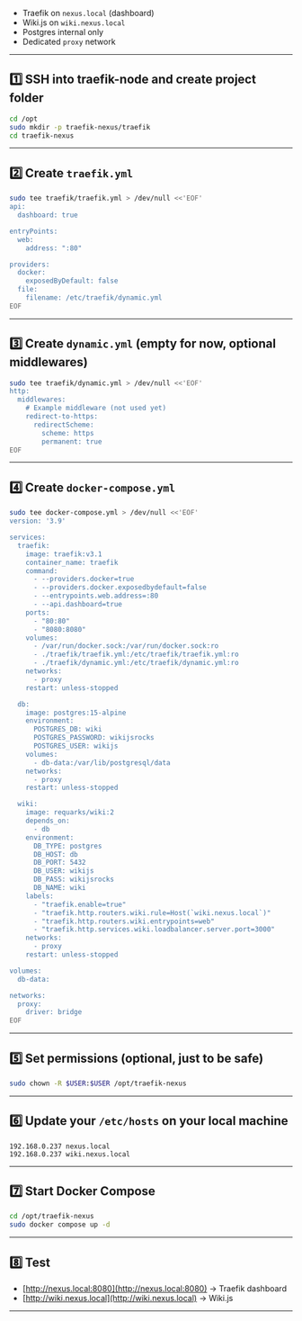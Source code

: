 * Traefik on `nexus.local` (dashboard)
* Wiki.js on `wiki.nexus.local`
* Postgres internal only
* Dedicated `proxy` network

---

## 1️⃣ SSH into traefik-node and create project folder

```bash
cd /opt
sudo mkdir -p traefik-nexus/traefik
cd traefik-nexus
```

---

## 2️⃣ Create `traefik.yml`

```bash
sudo tee traefik/traefik.yml > /dev/null <<'EOF'
api:
  dashboard: true

entryPoints:
  web:
    address: ":80"

providers:
  docker:
    exposedByDefault: false
  file:
    filename: /etc/traefik/dynamic.yml
EOF
```

---

## 3️⃣ Create `dynamic.yml` (empty for now, optional middlewares)

```bash
sudo tee traefik/dynamic.yml > /dev/null <<'EOF'
http:
  middlewares:
    # Example middleware (not used yet)
    redirect-to-https:
      redirectScheme:
        scheme: https
        permanent: true
EOF
```

---

## 4️⃣ Create `docker-compose.yml`

```bash
sudo tee docker-compose.yml > /dev/null <<'EOF'
version: '3.9'

services:
  traefik:
    image: traefik:v3.1
    container_name: traefik
    command:
      - --providers.docker=true
      - --providers.docker.exposedbydefault=false
      - --entrypoints.web.address=:80
      - --api.dashboard=true
    ports:
      - "80:80"
      - "8080:8080"
    volumes:
      - /var/run/docker.sock:/var/run/docker.sock:ro
      - ./traefik/traefik.yml:/etc/traefik/traefik.yml:ro
      - ./traefik/dynamic.yml:/etc/traefik/dynamic.yml:ro
    networks:
      - proxy
    restart: unless-stopped

  db:
    image: postgres:15-alpine
    environment:
      POSTGRES_DB: wiki
      POSTGRES_PASSWORD: wikijsrocks
      POSTGRES_USER: wikijs
    volumes:
      - db-data:/var/lib/postgresql/data
    networks:
      - proxy
    restart: unless-stopped

  wiki:
    image: requarks/wiki:2
    depends_on:
      - db
    environment:
      DB_TYPE: postgres
      DB_HOST: db
      DB_PORT: 5432
      DB_USER: wikijs
      DB_PASS: wikijsrocks
      DB_NAME: wiki
    labels:
      - "traefik.enable=true"
      - "traefik.http.routers.wiki.rule=Host(`wiki.nexus.local`)"
      - "traefik.http.routers.wiki.entrypoints=web"
      - "traefik.http.services.wiki.loadbalancer.server.port=3000"
    networks:
      - proxy
    restart: unless-stopped

volumes:
  db-data:

networks:
  proxy:
    driver: bridge
EOF
```

---

## 5️⃣ Set permissions (optional, just to be safe)

```bash
sudo chown -R $USER:$USER /opt/traefik-nexus
```

---

## 6️⃣ Update your `/etc/hosts` on your **local machine**

```
192.168.0.237 nexus.local
192.168.0.237 wiki.nexus.local
```

---

## 7️⃣ Start Docker Compose

```bash
cd /opt/traefik-nexus
sudo docker compose up -d
```

---

## 8️⃣ Test

* [http://nexus.local:8080](http://nexus.local:8080) → Traefik dashboard
* [http://wiki.nexus.local](http://wiki.nexus.local) → Wiki.js

---

